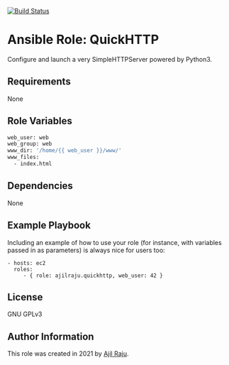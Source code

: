 [![Build Status](https://app.travis-ci.com/ajilraju/ansible-role-quickhttp.svg?branch=main)](https://app.travis-ci.com/ajilraju/ansible-role-quickhttp)

Ansible Role: QuickHTTP
=========

Configure and launch a very SimpleHTTPServer powered by Python3.

Requirements
------------

None

Role Variables
--------------

```bash
web_user: web
web_group: web
www_dir: '/home/{{ web_user }}/www/'
www_files:
  - index.html
```

Dependencies
------------

None

Example Playbook
----------------

Including an example of how to use your role (for instance, with variables passed in as parameters) is always nice for users too:

    - hosts: ec2
      roles:
         - { role: ajilraju.quickhttp, web_user: 42 }

License
-------

GNU GPLv3

Author Information
------------------

This role was created in 2021 by [Ajil Raju](https://ajilraju.github.io).
